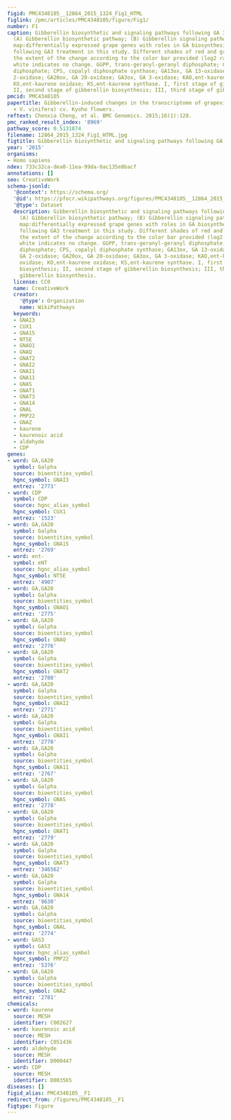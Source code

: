 ```yaml
---
figid: PMC4348105__12864_2015_1324_Fig1_HTML
figlink: /pmc/articles/PMC4348105/figure/Fig1/
number: F1
caption: Gibberellin biosynthetic and signaling pathways following GA 3treatment.
  (A) Gibberellin biosynthetic pathway; (B) Gibberellin signaling pathway; (C) Heat
  map:differentially expressed grape genes with roles in GA biosynthesis and signaling
  following GA3 treatment in this study. Different shades of red and green denote
  the extent of the change according to the color bar provided (log2 ratio of control);
  white indicates no change. GGPP, trans-geranyl-geranyl diphosphate; CDP, ent-copalyl
  diphosphate; CPS, copalyl diphosphate synthase; GA13ox, GA 13-oxidase; GA2ox, GA
  2-oxidase; GA20ox, GA 20-oxidase; GA3ox, GA 3-oxidase; KAO,ent-kaurenoic acid oxidase;
  KO,ent-kaurene oxidase; KS,ent-kaurene synthase. I, first stage of gibberellin biosynthesis;
  II, second stage of gibberellin biosynthesis; III, third stage of gibberellin biosynthesis.
pmcid: PMC4348105
papertitle: Gibberellin-induced changes in the transcriptome of grapevine (Vitis labrusca
  × V. vinifera) cv. Kyoho flowers.
reftext: Chenxia Cheng, et al. BMC Genomics. 2015;16(1):128.
pmc_ranked_result_index: '8969'
pathway_score: 0.5131874
filename: 12864_2015_1324_Fig1_HTML.jpg
figtitle: Gibberellin biosynthetic and signaling pathways following GA 3treatment
year: '2015'
organisms:
- Homo sapiens
ndex: 733c32ca-dea0-11ea-99da-0ac135e8bacf
annotations: []
seo: CreativeWork
schema-jsonld:
  '@context': https://schema.org/
  '@id': https://pfocr.wikipathways.org/figures/PMC4348105__12864_2015_1324_Fig1_HTML.html
  '@type': Dataset
  description: Gibberellin biosynthetic and signaling pathways following GA 3treatment.
    (A) Gibberellin biosynthetic pathway; (B) Gibberellin signaling pathway; (C) Heat
    map:differentially expressed grape genes with roles in GA biosynthesis and signaling
    following GA3 treatment in this study. Different shades of red and green denote
    the extent of the change according to the color bar provided (log2 ratio of control);
    white indicates no change. GGPP, trans-geranyl-geranyl diphosphate; CDP, ent-copalyl
    diphosphate; CPS, copalyl diphosphate synthase; GA13ox, GA 13-oxidase; GA2ox,
    GA 2-oxidase; GA20ox, GA 20-oxidase; GA3ox, GA 3-oxidase; KAO,ent-kaurenoic acid
    oxidase; KO,ent-kaurene oxidase; KS,ent-kaurene synthase. I, first stage of gibberellin
    biosynthesis; II, second stage of gibberellin biosynthesis; III, third stage of
    gibberellin biosynthesis.
  license: CC0
  name: CreativeWork
  creator:
    '@type': Organization
    name: WikiPathways
  keywords:
  - GNAI3
  - CUX1
  - GNA15
  - NT5E
  - GNAO1
  - GNAQ
  - GNAT2
  - GNAI2
  - GNAI1
  - GNA11
  - GNAS
  - GNAT1
  - GNAT3
  - GNA14
  - GNAL
  - PMP22
  - GNAZ
  - kaurene
  - kaurenoic acid
  - aldehyde
  - CDP
genes:
- word: GA,GA20
  symbol: Galpha
  source: bioentities_symbol
  hgnc_symbol: GNAI3
  entrez: '2773'
- word: CDP
  symbol: CDP
  source: hgnc_alias_symbol
  hgnc_symbol: CUX1
  entrez: '1523'
- word: GA,GA20
  symbol: Galpha
  source: bioentities_symbol
  hgnc_symbol: GNA15
  entrez: '2769'
- word: ent-
  symbol: eNT
  source: hgnc_alias_symbol
  hgnc_symbol: NT5E
  entrez: '4907'
- word: GA,GA20
  symbol: Galpha
  source: bioentities_symbol
  hgnc_symbol: GNAO1
  entrez: '2775'
- word: GA,GA20
  symbol: Galpha
  source: bioentities_symbol
  hgnc_symbol: GNAQ
  entrez: '2776'
- word: GA,GA20
  symbol: Galpha
  source: bioentities_symbol
  hgnc_symbol: GNAT2
  entrez: '2780'
- word: GA,GA20
  symbol: Galpha
  source: bioentities_symbol
  hgnc_symbol: GNAI2
  entrez: '2771'
- word: GA,GA20
  symbol: Galpha
  source: bioentities_symbol
  hgnc_symbol: GNAI1
  entrez: '2770'
- word: GA,GA20
  symbol: Galpha
  source: bioentities_symbol
  hgnc_symbol: GNA11
  entrez: '2767'
- word: GA,GA20
  symbol: Galpha
  source: bioentities_symbol
  hgnc_symbol: GNAS
  entrez: '2778'
- word: GA,GA20
  symbol: Galpha
  source: bioentities_symbol
  hgnc_symbol: GNAT1
  entrez: '2779'
- word: GA,GA20
  symbol: Galpha
  source: bioentities_symbol
  hgnc_symbol: GNAT3
  entrez: '346562'
- word: GA,GA20
  symbol: Galpha
  source: bioentities_symbol
  hgnc_symbol: GNA14
  entrez: '9630'
- word: GA,GA20
  symbol: Galpha
  source: bioentities_symbol
  hgnc_symbol: GNAL
  entrez: '2774'
- word: GAS3
  symbol: GAS3
  source: hgnc_alias_symbol
  hgnc_symbol: PMP22
  entrez: '5376'
- word: GA,GA20
  symbol: Galpha
  source: bioentities_symbol
  hgnc_symbol: GNAZ
  entrez: '2781'
chemicals:
- word: kaurene
  source: MESH
  identifier: C002627
- word: kaurenoic acid
  source: MESH
  identifier: C051436
- word: aldehyde
  source: MESH
  identifier: D000447
- word: CDP
  source: MESH
  identifier: D003565
diseases: []
figid_alias: PMC4348105__F1
redirect_from: /figures/PMC4348105__F1
figtype: Figure
---
```

